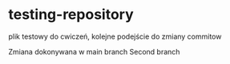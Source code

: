 # testing-repository 

plik testowy do cwiczeń, kolejne podejście do zmiany commitow

Zmiana dokonywana w main branch
Second branch



